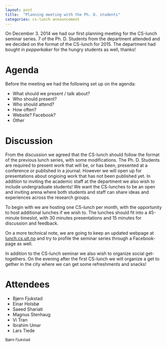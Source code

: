 ```yaml
---
layout: post
title:  "Planning meeting with the Ph. D. students" 
categories: cs-lunch announcement
---
```


On December 3. 2014 we had our first planning meeting for the CS-lunch seminar
series. 7 of the Ph. D. Students from the department attended and we decided on
the format of the CS-lunch for 2015. The department had bought in *pepperkaker*
for the hungry students as well, thanks! 


# Agenda

Before the meeting we had the following set up on the agenda: 

- What should we present / talk about? 
- Who should present? 
- Who should attend? 
- How often? 
- Website? Facebook? 
- Other

# Discussion 
From the discussion we agreed that the CS-lunch should follow the format of the
previous lunch series, with some modifications. The Ph. D. Students are required
to present work that will be, or has been, presented at a conference or
published in a journal. However we will open up for presentations about ongioing
work that has not been published yet. In addition to inviting the academic staff
at the department we also wish to include undergraduate students! We want the
CS-lunches to be an open and inviting arena where both students and staff can
share ideas and experiences across the research groups. 

To begin with we are hosting one CS-lunch per month, with the opportunity to
host additional lunches if we wish to. The lunches should fit into a 45-minute
timeslot, with 30 minutes presentations and 15 minutes for discussion and
feedback. 

On a more technical note, we are going to keep an updated webpage at
[lunch.cs.uit.no](http://lunch.cs.uit.no) and try to profile the seminar series
through a Facebook-page as well. 

In addition to the CS-lunch seminar we also wish to organize social
get-togethers. On the evening after the first CS-lunch we will organize a get to
gether in the city where we can get some refreshments and snacks! 

# Attendees 
- Bjørn Fjukstad
- Einar Holsbø
- Saeed Shariati
- Magnus Stenhaug
- Vi Tran
- Ibrahim Umar
- Lars Tiede 

<small>Bjørn Fjukstad <small>
